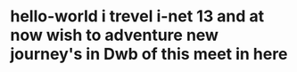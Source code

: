 # hello-world i trevel i-net 13 and at now wish to adventure new journey's in Dwb of this meet in here
